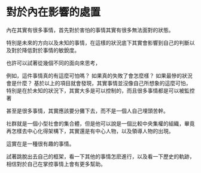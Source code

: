 # 對於內在影響的處置

內在其實有很多事情，首先對於害怕的事情其實有很多無法面對的狀態。

特別是未來的方向以及未知的事情，在這樣的狀況底下其實會影響到自己的判斷以及對於降低對於事情的敏銳度。

也許可以試著從幾個不同的面向來思考，

例如，這件事情真的有這麼可怕嗎？
如果真的失敗了會怎麼樣？
如果最慘的狀況會是什麼？
基於以上的項目就會發現，其實事情並沒像自己所想象的這麼可怕，特別是在於未知的狀況下，其實大多是可以控制的，而且很多事情都是可以被監控著

甚至是很多事情，其實應該要分攤下去，而不是一個人自己埋頭苦幹。

社群就是一個小型社會的集合體，但是他可以說是一個比較中央集權的組織，畢竟再怎樣去中心化得架構下，其實還是有中心人物，以及領導人物的出現。

這實在是一種很有趣的事情。

試著跳脫出去自己的框架，看一下其他的事情怎麽進行，以及看一下歷史的軌跡，相信對於自己在掌控事情上會有更多幫助。
